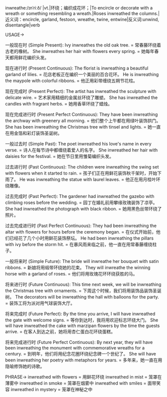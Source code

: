 inwreathe:/ɪnˈriːð/
|vt.|环绕；编织成花环；|To encircle or decorate with a wreath or something resembling a wreath.|Roses inwreathed the columns.|近义词：encircle, garland, festoon, wreathe, twine, entwine|反义词:unwind, disentangle|verb


USAGE->

一般现在时 (Simple Present):
Ivy inwreathes the old oak tree. = 常春藤环绕着古老的橡树。
She inwreathes her hair with flowers every spring. = 她每年春天都用鲜花编织头发。


现在进行时 (Present Continuous):
The florist is inwreathing a beautiful garland of lilies. = 花店老板正在编织一个美丽的百合花环。
He is inwreathing the maypole with colorful ribbons. = 他正用彩带缠绕五朔节花柱。


现在完成时 (Present Perfect):
The artist has inwreathed the sculpture with delicate wire. = 艺术家用精细的金属丝环绕了雕塑。
She has inwreathed the candles with fragrant herbs. = 她用香草环绕了蜡烛。


现在完成进行时 (Present Perfect Continuous):
They have been inwreathing the archway with greenery all morning. = 他们整个上午都在用绿叶装饰拱门。
She has been inwreathing the Christmas tree with tinsel and lights. = 她一直在用金箔和彩灯装饰圣诞树。


一般过去时 (Simple Past):
The poet inwreathed his love's name in every verse. = 诗人在每节诗中都缠绕着爱人的名字。
She inwreathed her hair with daisies for the festival. = 她在节日里用雏菊编织头发。


过去进行时 (Past Continuous):
The children were inwreathing the swing set with flowers when it started to rain. = 孩子们正在用鲜花装饰秋千架时，开始下雨了。
He was inwreathing the statue with laurel leaves. = 他正在用月桂叶环绕雕像。


过去完成时 (Past Perfect):
The gardener had inwreathed the gazebo with climbing roses before the wedding. = 园丁在婚礼前用攀缘玫瑰装饰了凉亭。
She had inwreathed the photograph with black ribbon. = 她用黑色丝带环绕了照片。


过去完成进行时 (Past Perfect Continuous):
They had been inwreathing the altar with flowers for hours before the ceremony began. = 在仪式开始前，他们已经花了几个小时用鲜花装饰祭坛。
He had been inwreathing the pillars with ivy before the storm hit. = 在暴风雨来临之前，他一直在用常春藤缠绕柱子。


一般将来时 (Simple Future):
The bride will inwreathe her bouquet with satin ribbons. = 新娘将用缎带环绕她的花束。
They will inwreathe the winning horse with a garland of roses. = 他们将用玫瑰花环环绕获胜的马。


将来进行时 (Future Continuous):
This time next week, we will be inwreathing the Christmas tree with ornaments. = 下周这个时候，我们将用装饰品装饰圣诞树。
The decorators will be inwreathing the hall with balloons for the party. = 装饰工将为派对用气球装饰大厅。


将来完成时 (Future Perfect):
By the time you arrive, I will have inwreathed the gate with welcome signs. = 等你到达时，我将用欢迎标志环绕大门。
She will have inwreathed the cake with marzipan flowers by the time the guests arrive. = 在客人到达之前，她将用杏仁蛋白花环绕蛋糕。


将来完成进行时 (Future Perfect Continuous):
By next year, they will have been inwreathing the monument with commemorative wreaths for a century. = 到明年，他们将用纪念花圈环绕纪念碑一个世纪了。
She will have been inwreathing her poetry with metaphors for years. = 多年来，她一直在用隐喻修饰她的诗歌。


PHRASE->
inwreathed with flowers = 用鲜花环绕
inwreathed in mist = 笼罩在薄雾中
inwreathed in smoke = 笼罩在烟雾中
inwreathed with smiles = 面带笑容
inwreathed in mystery = 笼罩在神秘之中
